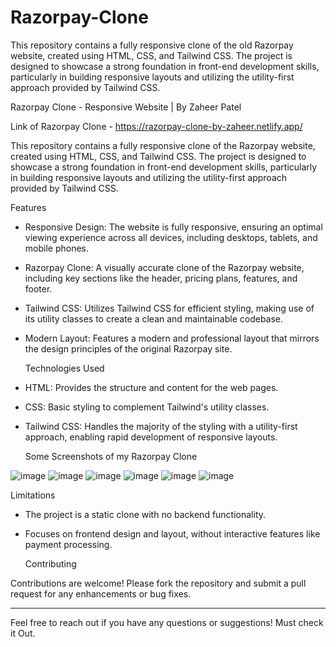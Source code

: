 # Razorpay-Clone
This repository contains a fully responsive clone of the old Razorpay website, created using HTML, CSS, and Tailwind CSS. The project is designed to showcase a strong foundation in front-end development skills, particularly in building responsive layouts and utilizing the utility-first approach provided by Tailwind CSS.

Razorpay Clone - Responsive Website | By Zaheer Patel

Link of Razorpay Clone - https://razorpay-clone-by-zaheer.netlify.app/

This repository contains a fully responsive clone of the Razorpay website, created using HTML, CSS, and Tailwind CSS. The project is designed to showcase a strong foundation in front-end development skills, particularly in building responsive layouts and utilizing the utility-first approach provided by Tailwind CSS.

 Features

- Responsive Design: The website is fully responsive, ensuring an optimal viewing experience across all devices, including desktops, tablets, and mobile phones.
- Razorpay Clone: A visually accurate clone of the Razorpay website, including key sections like the header, pricing plans, features, and footer.
- Tailwind CSS: Utilizes Tailwind CSS for efficient styling, making use of its utility classes to create a clean and maintainable codebase.
- Modern Layout: Features a modern and professional layout that mirrors the design principles of the original Razorpay site.

  Technologies Used
  
- HTML: Provides the structure and content for the web pages.
- CSS: Basic styling to complement Tailwind's utility classes.
- Tailwind CSS: Handles the majority of the styling with a utility-first approach, enabling rapid development of responsive layouts.

  Some Screenshots of my Razorpay Clone

![image](https://github.com/user-attachments/assets/d8b034cb-e21e-4215-87f3-ebc7b20d1dae)
![image](https://github.com/user-attachments/assets/40cbe0a3-f24e-4049-b6d7-20c1f2e65b25)
![image](https://github.com/user-attachments/assets/3b823c81-bf6b-4460-8d3d-2582eaec78dc)
![image](https://github.com/user-attachments/assets/6fdc1496-d4ea-42bc-b561-e80b761198df)
![image](https://github.com/user-attachments/assets/16d1d253-a17c-4b23-910b-1f3e8fa27980)
![image](https://github.com/user-attachments/assets/334c03cb-39e7-42e3-b8ea-7d3f7c124e2a)

  Limitations

- The project is a static clone with no backend functionality.
- Focuses on frontend design and layout, without interactive features like payment processing.

  Contributing

Contributions are welcome! Please fork the repository and submit a pull request for any enhancements or bug fixes.

_________________________________________________________________________________________________________________________________________________________________________________________________________________________________________________________________________________________________________________________

Feel free to reach out if you have any questions or suggestions! Must check it Out.
